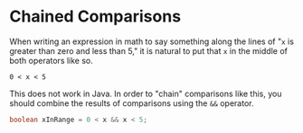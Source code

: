# Chained Comparisons

When writing an expression in math to say something along the lines of
"`x` is greater than zero and less than 5," it is natural to put that `x`
in the middle of both operators like so.

```text
0 < x < 5
```

This does not work in Java. In order to "chain" comparisons like this, you should combine
the results of comparisons using the `&&` operator.

```java
boolean xInRange = 0 < x && x < 5;
```
